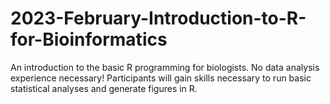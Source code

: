 # 2023-February-Introduction-to-R-for-Bioinformatics
An introduction to the basic R programming for biologists. No data analysis experience necessary! Participants will gain skills necessary to run basic statistical analyses and generate figures in R.
